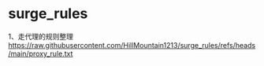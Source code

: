 # surge_rules
1、走代理的规则整理
https://raw.githubusercontent.com/HillMountain1213/surge_rules/refs/heads/main/proxy_rule.txt
